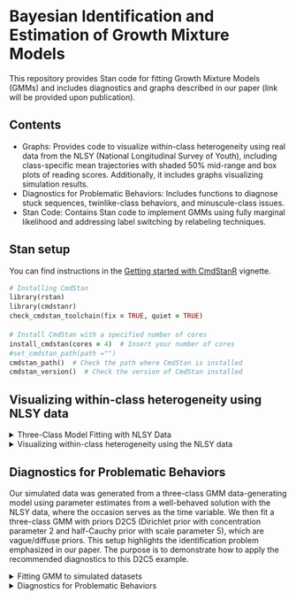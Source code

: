 # Bayesian Identification and Estimation of Growth Mixture Models
This repository provides Stan code for fitting Growth Mixture Models (GMMs) and includes diagnostics and graphs described in our paper (link will be provided upon publication).


## Contents

- Graphs: Provides code to visualize within-class heterogeneity using real data from the NLSY (National Longitudinal Survey of Youth), including class-specific mean trajectories with shaded 50% mid-range and box plots of reading scores. Additionally, it includes graphs visualizing simulation results.
- Diagnostics for Problematic Behaviors: Includes functions to diagnose stuck sequences, twinlike-class behaviors, and minuscule-class issues.
- Stan Code: Contains Stan code to implement GMMs using fully marginal likelihood and addressing label switching by relabeling techniques.

## Stan setup

You can find instructions in the [Getting started with CmdStanR](https://mc-stan.org/cmdstanr/articles/cmdstanr.html) vignette.
```ruby
# Installing CmdStan
library(rstan)
library(cmdstanr)
check_cmdstan_toolchain(fix = TRUE, quiet = TRUE)

# Install CmdStan with a specified number of cores
install_cmdstan(cores = 4)  # Insert your number of cores
#set_cmdstan_path(path ="")
cmdstan_path()  # Check the path where CmdStan is installed
cmdstan_version()  # Check the version of CmdStan installed
```


## Visualizing within-class heterogeneity using NLSY data

<details>
<summary>Three-Class Model Fitting with NLSY Data</summary>

This section includes functions to read the NLSY data, compile and run the Stan model, and handle label switching.
### 1. Reading the NLSY data
We start by reading the dataset, checking for missing values, and removing any rows with missing data.

```ruby
# Load required packages
library(haven)  # For reading .sav files
library(dplyr)  # For data manipulation
# Read the dataset
CurranLong <- read_sav("NLSY_data_application/CurranLong.sav")
# Check for missing values
sum(is.na(CurranLong))
# Remove rows with missing data
CurranLong_nm <- na.omit(CurranLong)
# Display the first few rows of the cleaned dataset
head(CurranLong_nm)
```
### 2. Compiling the Stan model
We compile a GMM with marginal likelihood using Stan.
```ruby
# Specify the path to the Stan model file
sq_GMM_ML_file <- file.path(cmdstan_path(), "GMM_ML.stan")
# Compile the Stan model
sq_GMM_ML_mod <- cmdstan_model(sq_GMM_ML_file)
```
### 3. Preparing data for the Stan model
We prepare a data list for fitting the Stan model. In this example, we fit a GMM with a Dirichlet prior (concentration parameter $\alpha = 10$) for the class probability parameters (i.e., D10) and a Half-Normal prior (scale parameter $\gamma = 50$) for the random-intercept and random-slope standard deviations (i.e., N50).
```ruby
# Function to prepare data list for Stan model
sq_GMMs_data_list <- function(GMM_dat, K) {
  # Calculate the cluster size for each subject
  cluster_size = GMM_dat %>% group_by(id) %>% 
    summarise(cluster_size = n()) %>% 
    pull(cluster_size)
  # Create a list of data to be passed to the Stan model
  GMM_list <- list(
    Subject = as.numeric(factor(GMM_dat$id, labels = 1:length(unique(GMM_dat$id)))),
    y = GMM_dat$read,
    time = GMM_dat$kidage6,
    time_sq = GMM_dat$kidagesq,
    X1 = GMM_dat$kidgen,
    Z1 = GMM_dat$kidgen,
    N = nrow(GMM_dat),
    J = length(unique(GMM_dat$id)),
    s = cluster_size,
    K = K,
    Dir_alpha = 10.0,
    Normal_scale = 50,
    eta = 2
  )
  return(GMM_list)
}
```
### 4. Running the Stan model
We fit a three-class GMM to the NLSY data using 5 chains, each running 1,000 iterations. We use a smaller step size of 0.01 and save the warmup iterations.
```ruby
# Fit the Stan model
GMM_ML_fit_3c <- sq_GMM_ML_mod$sample(
  data = sq_GMMs_data_list(CurranLong_nm, K = 3),
  chains = 5,
  parallel_chains = 4,
  iter_sampling = 1000,
  refresh = 1000,  
  save_warmup = TRUE,
  step_size = 0.01
)
# Save the Stan object for later usage
GMM_ML_fit_3c$save_object("GMM_ML_fit_3c_D10N50.rds")
```
### 5. Handling label switching
After obtaining the Stan object, we handle label switching. This involves post-processing the MCMC samples to ensure that the labels are consistent across iterations and chains.
```ruby
# Define constants
K = 3  # Number of classes
m = 5000  # Number of chains * number of iterations
S = 405  # Number of level-2 subjects
J = 8  # Number of parameters needed for post-hoc relabeling  
var3 <- c("lambda", "mu_intercept", "mu_slope", "sq_mu_slope", 
          "sigma_e", "Omega[1,1,2]", "Omega[2,1,2]", "Omega[3,1,2]", 
          "sigma_u[1,1]", "sigma_u[1,2]", "sigma_u[2,1]", "sigma_u[2,2]",
          "sigma_u[3,1]", "sigma_u[3,2]", "pred_class_dis", "pred_class", "lp__")

# Extract posterior samples for the specified variables
post_par_3c <- GMM_ML_fit_3c$draws(format = "df", variable = "pred_class") 
post_par <- GMM_ML_fit_3c$draws(format = "df", variable = var3)

# Prepare arrays for post-processing
post_par_3c_1 <- post_par_3c %>% select(ends_with('1]')) %>% as.matrix()
post_par_3c_2 <- post_par_3c %>% select(ends_with('2]')) %>% as.matrix()
post_par_3c_3 <- post_par_3c %>% select(ends_with('3]')) %>% as.matrix()
post_class_p <- array(c(post_par_3c_1, post_par_3c_2, post_par_3c_3), dim = c(m, S, 3))

post_class <- array(data = NA, dim = c(m, S))
for (i in 1:m) {
  post_class[i, ] <- apply(post_class_p[i, , ], MARGIN = 1, which.max)
}
# Initialize MCMC arrays
mcmc <- array(data = NA, dim = c(m, K, J + S))
# Fill MCMC arrays with posterior samples
mcmc[, 1, 1] <- post_par$`lambda[1]`
mcmc[, 2, 1] <- post_par$`lambda[2]`
mcmc[, 3, 1] <- post_par$`lambda[3]`
mcmc[, 1, 2] <- post_par$`mu_intercept[1]`
mcmc[, 2, 2] <- post_par$`mu_intercept[2]`
mcmc[, 3, 2] <- post_par$`mu_intercept[3]`
mcmc[, 1, 3] <- post_par$`mu_slope[1]`
mcmc[, 2, 3] <- post_par$`mu_slope[2]`
mcmc[, 3, 3] <- post_par$`mu_slope[3]`
mcmc[, 1, 4] <- post_par$`Omega[1,1,2]`
mcmc[, 2, 4] <- post_par$`Omega[2,1,2]`
mcmc[, 3, 4] <- post_par$`Omega[3,1,2]`
mcmc[, 1, 5] <- post_par$`sigma_u[1,1]`
mcmc[, 2, 5] <- post_par$`sigma_u[2,1]`
mcmc[, 3, 5] <- post_par$`sigma_u[3,1]`
mcmc[, 1, 6] <- post_par$`sigma_u[1,2]`
mcmc[, 2, 6] <- post_par$`sigma_u[2,2]`
mcmc[, 3, 6] <- post_par$`sigma_u[3,2]`
mcmc[, , 7] <- post_par$sigma_e
mcmc[, 1, 8] <- post_par$`sq_mu_slope[1]`
mcmc[, 2, 8] <- post_par$`sq_mu_slope[2]`
mcmc[, 3, 8] <- post_par$`sq_mu_slope[3]`
for (i in 1:S) {
  mcmc[, 1, i + 8] <- as.matrix(post_par)[, paste('pred_class[', i, ',1]', sep = '')]
  mcmc[, 2, i + 8] <- as.matrix(post_par)[, paste('pred_class[', i, ',2]', sep = '')]
  mcmc[, 3, i + 8] <- as.matrix(post_par)[, paste('pred_class[', i, ',3]', sep = '')]
}  
# Source post-processing script
source("Sim_result+example/PostProcessing_list.R")
# Apply post-processing to handle label switching
fit_permuted_3c <- post_processing(chains = 5, iteration = 1000, K = 3, J = J + S, post_class, mcmc, post_class_p, post_par)
# Save the processed results
saveRDS(fit_permuted_3c, "NLSY_ageApp/fit_permuted_3c_D10N100_d.rds")
```
</details>

<details>
<summary>Visualizing within-class heterogeneity using the NLSY data</summary>
This section includes code to visualize class-specific mean trajectories with shaded 50% mid-ranges and box plots of reading scores. The detailed code is available in the [application graphs code](NLSY_data_application/Application_diagnostics_graphs.code.R).

![Figure 1: Class-specific mean trajectories with shaded 50% mid-range and box-plots of reading scores.](Graphs/AgeAppl_D10N50.png)
</details>


## Diagnostics for Problematic Behaviors

Our simulated data was generated from a three-class GMM data-generating model using parameter estimates from a well-behaved solution with the NLSY data, where the occasion serves as the time variable. We then fit a three-class GMM with priors D2C5 (Dirichlet prior with concentration parameter 2 and half-Cauchy prior with scale parameter 5), which are vague/diffuse priors. This setup highlights the identification problem emphasized in our paper. The purpose is to demonstrate how to apply the recommended diagnostics to this D2C5 example.

<details>
<summary>Fitting GMM to simulated datasets</summary>

This section includes functions to simulate datasets, compile and run the Stan model, and handle label switching. Detailed code and information are available in the [simulation design code.](Simulation_study/Sim_design.code.R) 

### 1. simulate dataset
`data_fun_MCMC` is a function to generate simulated data for MCMC. Refer to the [simulation code](Simulation_study/SimCode.source.R) for more details.
```ruby
# Load saved simulated datasets
data_files <- list.files("~/SimDat", 
                         full.names = TRUE,
                         pattern = "SimulatedData_a")  # Identify file names

SimDat <- data_files %>% 
  map(function(path) {
    read_csv(path)  # Read each dataset into a list
  })   
```
### 2. Running model
`Stan_D2C5` is a function to run MCMC with a Dirichlet prior with a concentration parameter of 2 and a Half-Cauchy prior with a scale of 5. Detailed code can be found in the [MCMC code.](Simulation_study/MCMC.source.R)
```ruby

# Compiling a GMM with marginal likelihood
sq_GMM_ML_file <- file.path(cmdstan_path(), "GMM_ML.stan")
sq_GMM_ML_mod <- cmdstan_model(sq_GMM_ML_file)

# Saving Stan objects for each dataset
for (i in 1:length(SimDat)) {
  source("~/MCMC.source.R")  # Source the R script containing Stan_D2C5 function
  setwd("~/BayesIdentify/MCMCResults_D2C5")  # Set working directory for saving results
  Stan_D2C5(SimDat[[i]], K = 3)$save_object(sprintf("Stan_a%i.rds", i))  # Save Stan objects
}

```

### 3. Handling label switching
`pp_sss` is a label switching function that takes a Stan fit object, the number of chains, and the number of iterations as inputs.

</details>


<details>
<summary>Diagnostics for Problematic Behaviors</summary>

In this section, we outline four steps of our recommended diagnostic process to identify problematic behaviors (i.e., persistently stuck sequences/chains, miniscule-class sequences, and twinlike-class chains). The code to run these diagnostics can be found in [simulation diagnostics example code.](Simulation_study/Sim_result_example/Sim_diagnostics_example.code.R)

```ruby
# Load saved simulated datasets
data_files <- list.files("~/Simulation_study/SimDat", full.names = TRUE, pattern = "SimulatedData_a")
SimDat <- data_files %>% map(read_csv)

# Function to read MCMC results from a directory
read_Stan_in_directory <- function(directory) {
  file_paths <- list.files(directory, full.names = TRUE, pattern = "Stan_a")
  file_contents <- map(file_paths, readRDS)
  return(file_contents)
}
# Function to read files from a specific subdirectory
read_files_in_directory <- function(subdirectory) {
  directory <- paste("Simulation_study/MCMCResults_", subdirectory, sep = "")
  file_paths <- list.files(directory, full.names = TRUE, pattern = "rep_a")
  file_contents <- map(file_paths, readRDS)
  
  # Read the log likelihood file
  log_l_path <- file.path(directory, "log_l.rds")
  log_l <- readRDS(log_l_path)
  
  return(list(log_l = log_l, priors = file_contents))
}

# Replace "D2C5" with your desired subdirectory
results_D2C5 <- read_files_in_directory("D2C5")

# Load Distinguishability Index (DI) results
DI_results_D2 <- readRDS("Simulation_study/Sim_result/DI_results_D2.rds")
# Access D2C5 results from the loaded results
priors <- results_D2C5$priors
```
### Step 1: Initial Screening based on $\hat{R}$

In this step, we utilize functions from the [diagnostics source file](Diagnostics/Diagnostics.source.R). First, the `traceData_ESS` function reorganizes our dataset so that class numbers align with their probabilities. Specifically, it ranks class 1 as the smallest with the lowest probabilities and assigns their specific parameters accordingly.

Next, the `split_data_into_arrays` function is applied to segment the original dataset (comprising 100 chains) into smaller arrays, each containing a specified number of chains (chains_per_array). For our analysis, we choose to split the data into arrays with 4 chains each, which is a common practice among Stan users.

After preparing our data in smaller arrays, we use the `Rhat_diag_by_chains` function to perform diagnostics. This function evaluates the health of our Markov Chains by calculating the average $\hat{R}$ value for each batch of 4 chains. If any $\hat{R}$ values exceed 1.10, the function raises a warning. This helps us identify potential convergence issues in our GMM analysis.
```ruby
# Reorder data 
Data_reordered_nonPermu <- traceData_ESS(priors, 1, ESS_var = "mu_intercept_1", ESS_chain = 50)$data

# Split data into arrays based on 4 chains per array
resulting_arrays <- split_data_into_arrays(Data_reordered_nonPermu, chains_per_array = 4)

# Perform Rhat diagnostics on batches of 4 chains
Rhat_diag_by_chains(resulting_arrays, small_threshold = 1.10)
```
For example, when you run `Rhat_diag_by_chains`, it might output something like this:
```ruby
> Rhat_diag_by_chains(resulting_arrays, small_threshold = 1.10)
Out of 25 4-chain batches, 21 (84%) have parameters with Rhat values greater than 1.10.
$Rhat_mean_by_array
 [1] 3.480820 1.137247 1.005135 1.006131 2.153176 3.981847 2.014383 1.010046 1.923170 1.404104 2.124564 1.458132 1.311442
[14] 1.010358 1.840502 1.349176 3.009403 3.040382 1.873492 3.420490 1.347379 1.372399 1.894034 1.888252 1.412714
```
Users can also use the `traceplot` function to visualize the ordered class probability parameters across specific chains. 
This function allows for customizable visualizations tailored to specific chains within the dataset.

```ruby
# Traceplot by chains
traceplot(Data_reordered = traceData(results_D2C5$priors, 1, 100000)$data, 
          num_chains = c(75:76), iterations_per_chain = 1000)$traceplot.by.chain
```

### Step 2: Stuck-sequence diagnostic
In this diagnostic step, we aim to identify sequences where parameter draws remain unchanged over consecutive iterations. This is achieved by calculating the moving standard deviation using a specified window size of 10 iterations (adjustable as needed). 
The [stuck_by_chain](Diagnostics/Stuck_sequence_diagnostic.source.R) function is used for this purpose, which is designed to detect stuck sequences within MCMC chains. Users have the flexibility to customize the size of the moving window used for standard deviation computation and specify the minimum length of a stuck sequence that should be considered significant. The stuck_by_chain function provides several outputs:
* Messages indicating which chains exhibit stuck sequences.
* The total number of chains with identified stuck sequences.
* Indices of chains where stuck sequences were detected.
* Chains that display persistent stuck behavior throughout all iterations.
* Lengths of the identified stuck sequences.

**Example usage**:
```ruby
stuck <- lapply(seq_along(priors), 
                function(i) 
                  stuck_by_chain(priors[[i]], i, total_iter = 100000,
                                 iter_per_chain = 1000, window_size = 10, stuck_length = 20))

# Display results
stuck
```

### Step 3: Twinlike-class diagnostic
To identify when class-specific parameters for a pair of classes are nearly indistinguishable, we employ the twinlike_classes function, which uses distinguishability index (DI) to assess the similarity between classes. A DI value approaching zero indicates twinlike-class behavior.

The [twinlike_classes](Diagnostics/Twinlike_classes_diagnostics.source.R) function generates a plot (`DI_plot`) showing the distinguishability index for different class pairs over iterations. It also returns a traceplot (`traceplot`) for selected chains, helping users visualize the MCMC chain behavior. The combined plot (`DIplot_traceplot`) presents both visualizations aligned vertically for comparison. Additionally, `filtered_DI_values` provides DI values that exceed a specified occurrence threshold (`happen_times` - 1), indicating classes with persistent similarities.

Application of `twinlike_classes`  to the D2C5 example:
```ruby
DI_data = DI_results_D2$D2C5
twinlike_classes(DI_data = DI_data, 
                 selected_chains = c(1:100), 
                 total_chains = 100, 
                 iter_per_chain = 1000, 
                 high_DI_value = 95, 
                 persist_length = 3,  
                 happen_times = 1)
```

The output figures display the traceplot of $\lambda^{(1)}$, $\lambda^{(2)}$, and $\lambda^{(3)}$ in the top panel, and the distinguishability index for all class pairs in the bottom panel. The results indicate that this D2C5 example does not exhibit twinlike-class sequences.
![Traceplot of class probabilities for three classes and DI plot for all class pairs](Graphs/D2C5_twinlike_diag_example.png)


### Step 4: Miniscule-class diagnostic

We use [diagnostics_graphs](Diagnostics/Three_diagnostic_graphs.source.R) function to analyze and visually assess occurrences of miniscule-class behavior. This function computes moving statistics, employs K-means clustering to identify miniscule-class behavior, and produces traceplots, moving average and standard deviation plots, and DI plots. These outputs are integrated to provide comprehensive visual diagnostics. Additionally, the function includes detailed warnings and information regarding instances where miniscule-class behavior is observed across chains, specifying the affected chains.


For example, we apply `diagnostics_graphs` to the D2C5 dataset, selecting the first four chains:

```ruby
DI_data = DI_results_D2$D2C5
# Function to perform diagnostics and generate visualizations for miniscule-class behavior
diagnostics_graphs(
  Data = traceData(priors, 1, 100000), #   Data: List containing MCMC trace data
  window_size = 10, #   window_size: Size of the moving window for computing statistics
  selected_chains = c(1:4), #   selected_chains: Indices of chains to analyze
  iter_per_chain = 1000, #   iter_per_chain: Number of iterations per chain
  top_percentile_threshold = 0.95, #   top_percentile_threshold: Threshold for identifying top percentile distances in clustering
  DI_data = DI_data, #   DI_data: Data for DI plots
  total_chains = 100, #   total_chains: Total number of chains in the MCMC run
  high_DI_value = 95, #   high_DI_value: Threshold for DI value
  persist_length = 3, #   persist_length: Minimum length of persistent DI values indicating DI value exceed the threshold
  happen_times = 1    #   happen_times: Occurrence threshold for DI values
)
```

</details>

